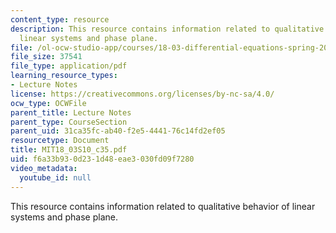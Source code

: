 ```yaml
---
content_type: resource
description: This resource contains information related to qualitative behavior of
  linear systems and phase plane.
file: /ol-ocw-studio-app/courses/18-03-differential-equations-spring-2010/f6a33b930d231d48eae3030fd09f7280_MIT18_03S10_c35.pdf
file_size: 37541
file_type: application/pdf
learning_resource_types:
- Lecture Notes
license: https://creativecommons.org/licenses/by-nc-sa/4.0/
ocw_type: OCWFile
parent_title: Lecture Notes
parent_type: CourseSection
parent_uid: 31ca35fc-ab40-f2e5-4441-76c14fd2ef05
resourcetype: Document
title: MIT18_03S10_c35.pdf
uid: f6a33b93-0d23-1d48-eae3-030fd09f7280
video_metadata:
  youtube_id: null
---
```

This resource contains information related to qualitative behavior of linear systems and phase plane.